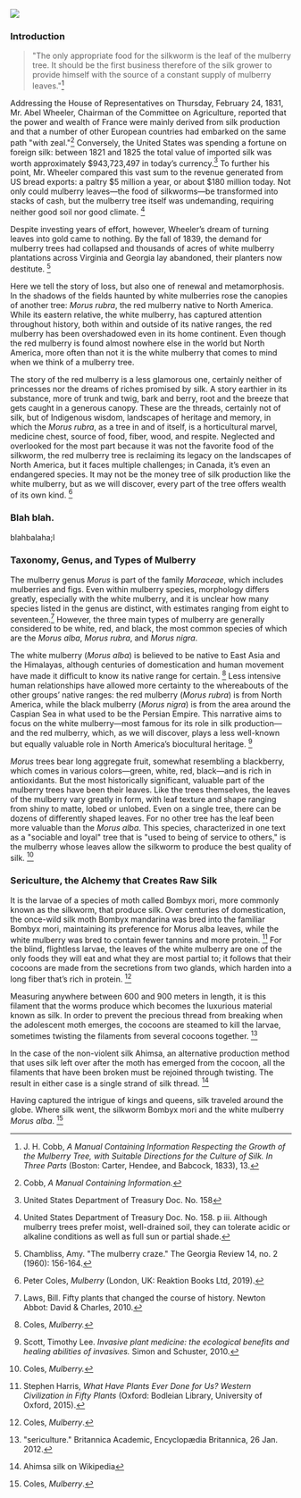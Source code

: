<a href="https://www.juncture-digital.org"><img src="https://juncture-digital.github.io/juncture/static/images/ve-button.png"></a>

<param ve-config 
       title="Beyond the Silken Shadow: The Mulberry Tree's Metamorphosis and Homecoming"
       source-image="https://upload.wikimedia.org/wikipedia/commons/thumb/e/e9/The_Mulberry_tree_at_St._Mary%27s_Point.jpg/640px-The_Mulberry_tree_at_St._Mary%27s_Point.jpg"
       banner="https://upload.wikimedia.org/wikipedia/commons/thumb/e/e9/The_Mulberry_tree_at_St._Mary%27s_Point.jpg/640px-The_Mulberry_tree_at_St._Mary%27s_Point.jpg" 
       height=100
       author="Kate Aubrecht and Viveca Mellegärd"
       layout="vertical">

### Introduction

>"The only appropriate food for the silkworm is the leaf of the mulberry tree. It should be the first business therefore of the silk grower to provide himself with the source of a constant supply of mulberry leaves."[^1]

Addressing the House of Representatives on Thursday, February 24, 1831, Mr. Abel Wheeler, Chairman of the Committee on Agriculture, reported that the power and wealth of France were mainly derived from silk production and that a number of other European countries had embarked on the same path "with zeal."[^2]  Conversely, the United States was spending a fortune on foreign silk: between 1821 and 1825 the total value of imported silk was worth approximately $943,723,497 in today’s currency.[^3] To further his point, Mr. Wheeler compared this vast sum to the revenue generated from US bread exports: a paltry $5 million a year, or about $180 million today. Not only could mulberry leaves—the food of silkworms—be transformed into stacks of cash, but the mulberry tree itself was undemanding, requiring neither good soil nor good climate. [^4]
<param ve-image
	   src="wc:Morus alba-leaves.jpg"
	   caption="This is the first image I want to display.">
<param ve-image
	   src="wc:Morus bombycis D250404 b.jpg"
	   caption="This is the second image I want to display.">
<param ve-image
	   src="gh:pikaapocket/plant-humanities/main/mulberry/morus-alba-1.jpeg"
	   caption="This is the third image.">

Despite investing years of effort, however, Wheeler’s dream of turning leaves into gold came to nothing. By the fall of 1839, the demand for mulberry trees had collapsed and thousands of acres of white mulberry plantations across Virginia and Georgia lay abandoned, their planters now destitute. [^5] 

Here we tell the story of loss, but also one of renewal and metamorphosis. In the shadows of the fields haunted by white mulberries rose the canopies of another tree: *Morus rubra*, the red mulberry native to North America. While its eastern relative, the white mulberry, has captured attention throughout history, both within and outside of its native ranges, the red mulberry has been overshadowed even in its home continent. Even though the red mulberry is found almost nowhere else in the world but North America, more often than not it is the white mulberry that comes to mind when we think of a mulberry tree.

The story of the red mulberry is a less glamorous one, certainly neither of princesses nor the dreams of riches promised by silk. A story earthier in its substance, more of trunk and twig, bark and berry, root and the breeze that gets caught in a generous canopy. These are the threads, certainly not of silk, but of Indigenous wisdom, landscapes of heritage and memory, in which the *Morus rubra*, as a tree in and of itself, is a horticultural marvel, medicine chest, source of food, fiber, wood, and respite. Neglected and overlooked for the most part because it was not the favorite food of the silkworm, the red mulberry tree is reclaiming its legacy on the landscapes of North America, but it faces multiple challenges; in Canada, it’s even an endangered species. It may not be the money tree of silk production like the white mulberry, but as we will discover, every part of the tree offers wealth of its own kind. [^6]

### Blah blah.
blahbalaha;l
<param ve-iframe
	   src="https://archive.org/details/manualcontaining00cobb_0/page/42">

### Taxonomy, Genus, and Types of Mulberry
The mulberry genus *Morus* is part of the family *Moraceae*, which includes mulberries and figs. Even within mulberry species, morphology differs greatly, especially with the white mulberry, and it is unclear how many species listed in the genus are distinct, with estimates ranging from eight to seventeen.[^7] However, the three main types of mulberry are generally considered to be white, red, and black, the most common species of which are the *Morus alba*, *Morus rubra*, and *Morus nigra*. 
<param ve-video
	   src="77ktNSPFbwQ">

The white mulberry (*Morus alba*) is believed to be native to East Asia and the Himalayas, although centuries of domestication and human movement have made it difficult to know its native range for certain. [^8] Less intensive human relationships have allowed more certainty to the whereabouts of the other groups’ native ranges: the red mulberry (*Morus rubra*) is from North America, while the black mulberry (*Morus nigra*) is from the area around the Caspian Sea in what used to be the Persian Empire. This narrative aims to focus on the white mulberry—most famous for its role in silk production—and the red mulberry, which, as we will discover, plays a less well-known but equally valuable role in North America’s biocultural heritage. [^9]

*Morus* trees bear long aggregate fruit, somewhat resembling a blackberry, which comes in various colors—green, white, red, black—and is rich in antioxidants. But the most historically significant, valuable part of the mulberry trees have been their leaves. Like the trees themselves, the leaves of the mulberry vary greatly in form, with leaf texture and shape ranging from shiny to matte, lobed or unlobed. Even on a single tree, there can be dozens of differently shaped leaves. For no other tree has the leaf been more valuable than the *Morus alba*. This species, characterized in one text as a "sociable and loyal" tree that is "used to being of service to others," is the mulberry whose leaves allow the silkworm to produce the best quality of silk. [^10]

### Sericulture, the Alchemy that Creates Raw Silk
It is the larvae of a species of moth called Bombyx mori, more commonly known as the silkworm, that produce silk. Over centuries of domestication, the once-wild silk moth Bombyx mandarina was bred into the familiar Bombyx mori, maintaining its preference for Morus alba leaves, while the white mulberry was bred to contain fewer tannins and more protein. [^11] For the blind, flightless larvae, the leaves of the white mulberry are one of the only foods they will eat and what they are most partial to; it follows that their cocoons are made from the secretions from two glands, which harden into a long fiber that’s rich in protein. [^12] 

Measuring anywhere between 600 and 900 meters in length, it is this filament that the worms produce which becomes the luxurious material known as silk. In order to prevent the precious thread from breaking when the adolescent moth emerges, the cocoons are steamed to kill the larvae, sometimes twisting the filaments from several cocoons together. [^13]

In the case of the non-violent silk Ahimsa, an alternative production method that uses silk left over after the moth has emerged from the cocoon, all the filaments that have been broken must be rejoined through twisting. The result in either case is a single strand of silk thread. [^14]

Having captured the intrigue of kings and queens, silk traveled around the globe. Where silk went, the silkworm Bombyx mori and the white mulberry *Morus alba*. [^15]

[^1]: J. H. Cobb, *A Manual Containing Information Respecting the Growth of the Mulberry Tree, with Suitable Directions for the Culture of Silk. In Three Parts* (Boston: Carter, Hendee, and Babcock, 1833), 13.
[^2]: Cobb, *A Manual Containing Information.*
[^3]: United States Department of Treasury Doc. No. 158
[^4]: United States Department of Treasury Doc. No. 158. p iii. Although mulberry trees prefer moist, well-drained soil, they can tolerate acidic or alkaline conditions as well as full sun or partial shade.
[^5]: Chambliss, Amy. "The mulberry craze." The Georgia Review 14, no. 2 (1960): 156-164.
[^6]: Peter Coles, *Mulberry* (London, UK: Reaktion Books Ltd, 2019).
[^7]: Laws, Bill. Fifty plants that changed the course of history. Newton Abbot: David & Charles, 2010.
[^8]: Coles, *Mulberry.*
[^9]: Scott, Timothy Lee. *Invasive plant medicine: the ecological benefits and healing abilities of invasives.* Simon and Schuster, 2010.
[^10]: Coles, *Mulberry.*
[^11]: Stephen Harris, *What Have Plants Ever Done for Us? Western Civilization in Fifty Plants* (Oxford: Bodleian Library, University of Oxford, 2015).
[^12]: Coles, *Mulberry*.
[^13]: "sericulture." Britannica Academic, Encyclopædia Britannica, 26 Jan. 2012.
[^14]: Ahimsa silk on Wikipedia
[^15]: Coles, *Mulberry*.